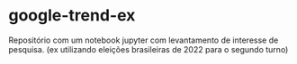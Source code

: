 # google-trend-ex
Repositório com um notebook jupyter com levantamento de interesse de pesquisa. (ex utilizando eleições brasileiras de 2022 para o segundo turno)
